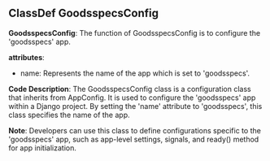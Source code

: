 ## ClassDef GoodsspecsConfig
**GoodsspecsConfig**: The function of GoodsspecsConfig is to configure the 'goodsspecs' app.

**attributes**: 
- name: Represents the name of the app which is set to 'goodsspecs'.

**Code Description**: 
The GoodsspecsConfig class is a configuration class that inherits from AppConfig. It is used to configure the 'goodsspecs' app within a Django project. By setting the 'name' attribute to 'goodsspecs', this class specifies the name of the app.

**Note**: 
Developers can use this class to define configurations specific to the 'goodsspecs' app, such as app-level settings, signals, and ready() method for app initialization.
